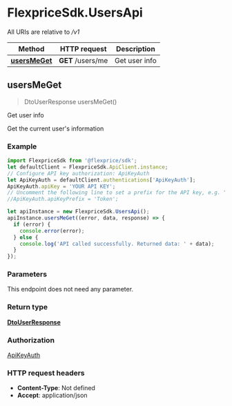 # FlexpriceSdk.UsersApi

All URIs are relative to */v1*

Method | HTTP request | Description
------------- | ------------- | -------------
[**usersMeGet**](UsersApi.md#usersMeGet) | **GET** /users/me | Get user info



## usersMeGet

> DtoUserResponse usersMeGet()

Get user info

Get the current user&#39;s information

### Example

```javascript
import FlexpriceSdk from '@flexprice/sdk';
let defaultClient = FlexpriceSdk.ApiClient.instance;
// Configure API key authorization: ApiKeyAuth
let ApiKeyAuth = defaultClient.authentications['ApiKeyAuth'];
ApiKeyAuth.apiKey = 'YOUR API KEY';
// Uncomment the following line to set a prefix for the API key, e.g. "Token" (defaults to null)
//ApiKeyAuth.apiKeyPrefix = 'Token';

let apiInstance = new FlexpriceSdk.UsersApi();
apiInstance.usersMeGet((error, data, response) => {
  if (error) {
    console.error(error);
  } else {
    console.log('API called successfully. Returned data: ' + data);
  }
});
```

### Parameters

This endpoint does not need any parameter.

### Return type

[**DtoUserResponse**](DtoUserResponse.md)

### Authorization

[ApiKeyAuth](../README.md#ApiKeyAuth)

### HTTP request headers

- **Content-Type**: Not defined
- **Accept**: application/json

